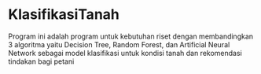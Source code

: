 # KlasifikasiTanah
Program ini adalah program untuk kebutuhan riset dengan membandingkan 3 algoritma yaitu Decision Tree, Random Forest, dan Artificial Neural Network sebagai model klasifikasi untuk kondisi tanah dan rekomendasi tindakan bagi petani
